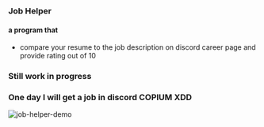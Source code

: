 ### Job Helper

#### a program that 
   - compare your resume to the job description on discord career page and provide rating out of 10

### Still work in progress

### One day I will get a job in discord COPIUM XDD

![job-helper-demo](https://github.com/LonelyLok/job-helper/assets/40349145/50610215-fd2b-4640-8978-de8893c5293b)

